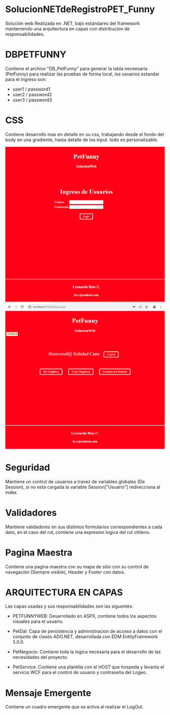 # SolucionNETdeRegistroPET_Funny
Solución web Realizada en .NET, bajo estándares del framework manteniendo una arquitectura en capas con distribucion de responsabilidades.


# DBPETFUNNY
Contiene el archivo "DB_PetFunny" para generar la tabla neceesaria (PetFunny) para realizar las pruebas de forma local, los usuarios estandar para el ingreso son: 

- user1 / password1
- user2 / password2
- user3 / password3


# CSS
Contiene desarrollo mas en detalle en su css, trabajando desde el fondo del body en una gradiente, hasta detalle de los input. todo es personalizable.

![Captura uno](https://raw.githubusercontent.com/Derliodev/SolucionNETdeRegistroPET_Funny/main/1.png)
![Captura uno](https://raw.githubusercontent.com/Derliodev/SolucionNETdeRegistroPET_Funny/main/2.png)

# Seguridad
Mantiene un control de usuarios a travez de variables globales (De Session), si no esta cargada la variable Session["Usuario"] redirecciona al index.

# Validadores
Mantiene validadores en sus distintos formularios correspondientes a cada dato, en el caso del rut, contiene una expresion logica del rut chileno.

# Pagina Maestra
Contiene una pagina maestra con su mapa de sitio con su control de navegación (Siempre visible), Header y Footer con datos.



# ARQUITECTURA EN CAPAS
Las capas usadas y sus responsabilidades son las siguentes:

- PETFUNNYWEB: Desarrollado en ASPX, contiene todos los aspectos visuales para el usuario.

- PetDal: Capa de persistencia y administracion de acceso a datos con el conjunto de clases ADO.NET, desarrollada con EDM EntityFramework 5.0.0.

- PetNegocio: Contiene toda la logica necesaria para el desarrollo de las necesidades del proyecto.

- PetService: Contiene una plantilla con el HOST que hospeda y levanta el servicio WCF para el control de usuario y contraseña del Logeo.


# Mensaje Emergente
Contiene un cuadro emergente que se activa al realizar el LogOut.
